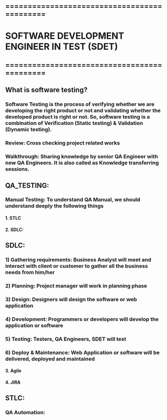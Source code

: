 ## ============================================
# SOFTWARE DEVELOPMENT ENGINEER IN TEST (SDET) 
## ============================================

## What is software testing?
### Software Testing is the process of verifying whether we are developing the right product or not and validating whether the developed product is right or not. So, software testing is a combination of Verification (Static testing) & Validation (Dynamic testing).

### Review: Cross checking project related works
### Walkthrough: Sharing knowledge by senior QA Engineer with new QA Engineers. It is also called as Knowledge transferring sessions.

## QA_TESTING:
### Manual Testing: To understand QA Manual, we should understand deeply the following things
#### 1. STLC
#### 2. SDLC:
## SDLC:
### 1) Gathering requirements: Business Analyst will meet and interact with client or customer to gather all the business needs from him/her
### 2) Planning: Project manager will work in planning phase
### 3) Design: Designers will design the software or web application
### 4) Development: Programmers or developers will develop the application or software
### 5) Testing: Testers, QA Engineers, SDET will test
### 6) Deploy & Maintenance: Web Application or software will be delivered, deployed and maintained 


#### 3. Agile
#### 4. JIRA

## STLC:

### QA Automation:

